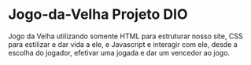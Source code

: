 # Jogo-da-Velha Projeto DIO
Jogo da Velha utilizando somente HTML para estruturar nosso site, CSS para estilizar e dar vida a ele, e Javascript e interagir com ele, desde a escolha do jogador, efetivar uma jogada e dar um vencedor ao jogo.
